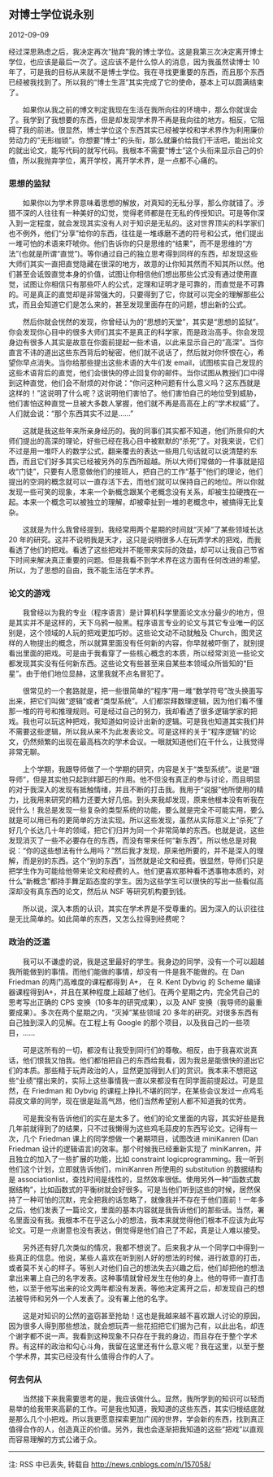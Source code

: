 
对博士学位说永别
------


2012-09-09


经过深思熟虑之后，我决定再次“抛弃”我的博士学位。这是我第三次决定离开博士学位，也应该是最后一次了。这应该不是什么惊人的消息，因为我虽然读博士 10 年了，可是我的目标从来就不是博士学位。我在寻找更重要的东西，而且那个东西已经被我找到了。所以我的“博士生涯”其实完成了它的使命，基本上可以圆满结束了。

　　如果你从我之前的博文判定我现在生活在我所向往的环境中，那么你就误会了。我学到了我想要的东西，但是却发现学术界不再是我向往的地方。相反，它阻碍了我的前进。很显然，博士学位这个东西其实已经被学校和学术界作为利用廉价劳动力的“无形枷锁”。你想要“博士”的头衔，那么就廉价给我们干活吧，能出论文的就出论文，能写代码的就写代码。我根本不需要“博士”这个头衔来显示自己的价值，所以我抛弃学位，离开学校，离开学术界，是一点都不心痛的。　　

### 思想的监狱

　　如果你以为学术界意味着思想的解放，对真知的无私分享，那么你就错了。涉猎不深的人往往有一种美好的幻觉，觉得老师都是在无私的传授知识。可是等你深入到一定程度，就会发现其实没有人对于知识是无私的。这对世界顶尖的科学家们也不例外，他们“分享”给你的东西，往往是一堆琢磨不透的符号和公式，他们提出一堆可怕的术语来吓唬你。他们告诉你的只是思维的“结果”，而不是思维的“方法”(也就是所谓“直觉”)。等你通过自己的独立思考得到同样的东西，却发现这些大师们其实一直把直觉隐藏在很深的地方，故意的让你知其然而不知其所以然。他们甚至会诋毁直觉本身的价值，试图让你相信他们想出那些公式没有通过使用直觉，试图让你相信只有那些吓人的公式，定理和证明才是可靠的，而直觉是不可靠的。可是真正的直觉却是非常强大的，只要得到了它，你就可以完全的理解那些公式，而且会知道它们是怎么来的，甚至发现里面存在的问题，想出新的公式。

　　然后你就会恍然的发现，你曾经认为的“思想的天堂”，其实是“思想的监狱”。你会发现你心目中的很多大师们其实不是真正的科学家，而是政治高手。你会发现身边有很多人其实是故意在你面前提起一些术语，以此来显示自己的“高深”。当你直言不讳的道出这些东西背后的秘密，他们就不说话了，然后就对你怀恨在心，希望你早点消失。当你给那些提出这些术语的大牛们发 email，试图核实自己发现的这些术语背后的直觉，他们会很快的停止回复你的邮件。当你试图从教授们口中得到这种直觉，他们会不耐烦的对你说：“你问这种问题有什么意义吗？这东西就是这样的！”这说明了什么呢？这说明他们害怕了。他们害怕自己的地位受到威胁，他们害怕这种直觉一旦被大多数人掌握，他们就不再是高高在上的“学术权威”了。人们就会说：“那个东西其实不过是……”

　　这就是我这些年来所亲身经历的。我的同事们其实都不知道，他们所景仰的大师们提出的高深的理论，好些已经在我心目中被默默的“杀死”了。对我来说，它们不过是用一堆吓人的数学公式，翻来覆去的表达一些用几句话就可以说清楚的东西，而且它们好多其实已经被另外的东西所超越。所以大师们常做的一件事就是招收“门徒”，只要有人愿意做他们的接班人，把自己的工作“基于”他们的理论，他们提出的空洞的概念就可以一直存活下去，而他们就可以保持自己的地位。所以你就发现一些可笑的现象，本来一个新概念跟某个老概念没有关系，却被生拉硬拽在一起。本来一个概念可以被独立的理解，却被牵扯到一堆的老概念中，被搞得无比复杂。

　　这就是为什么我曾经提到，我经常用两个星期的时间就“灭掉”了某些领域长达 20 年的研究。这并不说明我是天才，这只是说明很多人在玩弄学术的把戏，而我看透了他们的把戏。看透了这些把戏并不能带来实际的效益，却可以让我自己节省下时间来解决真正重要的问题。但是我看不到学术界在这方面有任何改进的希望。所以，为了思想的自由，我不能生活在学术界。

### 论文的游戏

　　我曾经以为我的专业（程序语言）是计算机科学里面论文水分最少的地方，但是其实并不是这样的，天下乌鸦一般黑。程序语言专业的论文与其它专业唯一的区别是，这个领域的人玩的把戏更加巧妙。这些论文动不动就触及 Church，图灵这样的人物提出的概念，所以就算里面没有任何新的内容，你早就被吓倒了，就别提看出里面的把戏。可是由于我看穿了一些核心概念的本质，所以经常浏览一些论文都发现其实没有任何新东西。这些论文有些甚至来自某些本领域众所皆知的“巨星”。由于他们地位显赫，这里我就不点名冒犯了。

　　很常见的一个套路就是，把一些很简单的“程序”用一堆“数学符号”改头换面写出来，把它们叫做“逻辑”或者“类型系统”。人们都崇拜数理逻辑，因为他们看不懂那一堆的符号和推理规则。可是经过自己的努力，我却看透了很多逻辑学家的把戏。我也可以玩这种把戏，我知道如何设计出新的逻辑。可是我也知道其实我们并不需要这些逻辑，所以我从来不为此发表论文。可是这样的关于“程序逻辑”的论文，仍然频繁的出现在最高档次的学术会议。一眼就知道他们在干什么，让我觉得非常无聊。

　　上个学期，我跟导师做了一个学期的研究，内容是关于“类型系统”。说是“跟导师”，但是其实他只起到绊脚石的作用。他不但没有真正的参与讨论，而且明显的对于我深入的发现有抵触情绪，并且不断的打击我。我用于“说服”他所使用的精力，比我用来研究的精力还要大好几倍。到头来我却发现，原来他根本没有听我在说什么！我总是发现一些复杂的类型系统的功能，要么就是完全不可能实用，要么就是可以用已有的更简单的方法实现。所以这些发现，虽然从实际意义上“杀死”了好几个长达几十年的领域，把它们归并为同一个非常简单的东西。也就是说，这些发现消灭了一些不必要存在的东西，而没有带来任何“新东西”。所以他总是对我说：“你的这些想法有什么用吗？”然后我才发现，原来他所要的，并不是深入的理解，而是别的东西。这个“别的东西”，当然就是论文和经费。很显然，导师们只是把学生作为可能给他带来论文和经费的人。他们更喜欢那种看不透事物本质的，对什么“新概念”都持手舞足蹈态度的学生。因为这些学生可以很快的写出一些看似高深却没有真东西的论文，然后从 NSF 等研究机构要到钱。

　　所以说，深入本质的认识，其实在学术界是不受尊重的。因为深入的认识往往是无比简单的。如此简单的东西，又怎么拉得到经费呢？

### 政治的泛滥

　　我可以不谦虚的说，我是这里最好的学生。我身边的同学，没有一个可以超越我所能做到的事情。而他们能做的事情，却没有一件是我不能做的。在 Dan Friedman 的两门高难度的课程都得到 A+， 在 R. Kent Dybvig 的 Scheme 编译器课程得到A+，并且在某种程度上超越了他们。在两个星期之内，完全凭自己的思考写出正确的 CPS 变换（10多年的研究成果），以及 ANF 变换（我导师的最重要成果）。多次在两个星期之内，“灭掉”某些领域 20 多年的研究。对很多东西有自己独到深入的见解。在工程上有 Google 的那个项目，以及我自己的一些项目，……

　　可是这所有的一切，都没有让我受到同行们的尊敬。相反，由于我喜欢说真话，他们恨我又怕我。他们都怕把自己的东西给我看，因为我总是能很快的道出它们的本质。那些精于玩弄政治的人，显然更加得到人们的赏识。我本来不想把这些“业绩”摆出来的，实际上这些事情我一直以来都没有在同学面前提起过。可是显然，在 Friedman 和 Dybvig 的课程上挣扎不堪的同学，在某些会议发过一点鸡毛蒜皮文章的同学，现在很是趾高气昂，他们当然希望别人都不知道我的优秀。

　　可是我没有告诉他们的实在是太多了。他们的论文里面的内容，其实好些是我几年前就得到了的结果，只不过我懒得为这些鸡毛蒜皮的东西写论文。记得有一次，几个 Friedman 课上的同学想做一个暑期项目，试图改进 miniKanren (Dan Friedman 设计的逻辑语言)的效率。那个时候我已经重新实现了 miniKanren，并且独立的加入了一些扩展的功能，比如 constraint logicprogramming。我一听到他们这个计划，立即就告诉他们，miniKanren 所使用的 substitution 的数据结构是 associationlist，查找时间是线性的，显然效率很低。使用另外一种“函数式数据结构”，比如函数式的平衡树就会好很多。可是当他们听到这些的时候，居然保持了一种可怕的沉默，完全把我的话忽略了，就像我并不存在于他们面前！一年多之后，他们发表了一篇论文，里面的基本内容就是我告诉他们的那些话。当然，署名里面没有我。我根本不在乎这么小的想法，我本来就觉得他们根本不应该为此写论文。可是一点谢意也没有表达，倒觉得是他们自己了不起，真是让人难以接受。

　　另外还有好几次类似的情况，我都不想说了。后来我才从一个同学口中得到一些真正的信息。他说，某些人喜欢在听到别人好的想法的时候，进行故意的打击，或者莫不关心的样子。等别人对他们自己的想法失去兴趣之后，他们却把他的想法拿出来署上自己的名字发表。这种事情就曾经发生在他的身上。他的导师一直打击他，以至于他写出来的论文两年都没有发表。等他决定离开之后，却发现自己的想法被导师和另外一个人发表了。没有署上他的名字。

　　这是对知识的公然的盗窃甚至抢劫！这也是我越来越不喜欢跟人讨论的原因，因为很多人得到那些想法，就会想玩弄一些花招把它们据为己有，以此出名，却连个谢字都不说一声。我看到这种现象不只存在于我的身边，而且存在于整个学术界。有这样的政治和勾心斗角，我留在这里还有什么意义呢？我在这里，以至于整个学术界，其实已经没有什么值得合作的人了。

### 何去何从

　　当然接下来我需要思考的是，我应该做什么。显然，我所学到的知识可以轻而易举的给我带来高薪的工作。可是我也知道，我知道的这些东西，其实归根结底就是那么几个小把戏。所以我更愿意探索更加广阔的世界，学会新的东西，找到真正值得合作的人，创造真正的价值。另外，我也会逐渐把我知道的这些“把戏”以直观而容易理解的方式公诸于众。

------

注: RSS 中已丢失, 转载自 http://news.cnblogs.com/n/157058/